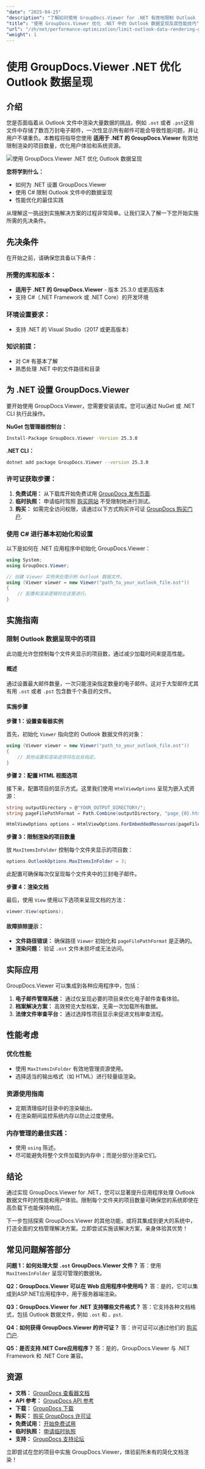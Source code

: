```yaml
---
"date": "2025-04-25"
"description": "了解如何使用 GroupDocs.Viewer for .NET 有效地限制 Outlook 文件中的数据渲染。通过控制显示的项目数量来提升性能和用户体验。"
"title": "使用 GroupDocs.Viewer 优化 .NET 中的 Outlook 数据呈现及其性能技巧"
"url": "/zh/net/performance-optimization/limit-outlook-data-rendering-groupdocs-viewer-net/"
"weight": 1
---
```


# 使用 GroupDocs.Viewer .NET 优化 Outlook 数据呈现

## 介绍

您是否面临着从 Outlook 文件中渲染大量数据的挑战，例如 `.ost` 或者 `.pst`这些文件中存储了数百万封电子邮件，一次性显示所有邮件可能会导致性能问题，并让用户不堪重负。本教程将指导您使用 **适用于 .NET 的 GroupDocs.Viewer** 有效地限制渲染的项目数量，优化用户体验和系统资源。

![使用 GroupDocs.Viewer .NET 优化 Outlook 数据呈现](/viewer/performance-optimization/optimize-outlook-data-rendering.png)

**您将学到什么：**
- 如何为 .NET 设置 GroupDocs.Viewer
- 使用 C# 限制 Outlook 文件中的数据呈现
- 性能优化的最佳实践

从理解这一挑战到实施解决方案的过程非常简单。让我们深入了解一下您开始实施所需的先决条件。

## 先决条件

在开始之前，请确保您具备以下条件：

### 所需的库和版本：
- **适用于 .NET 的 GroupDocs.Viewer** - 版本 25.3.0 或更高版本
- 支持 C#（.NET Framework 或 .NET Core）的开发环境

### 环境设置要求：
- 支持 .NET 的 Visual Studio（2017 或更高版本）

### 知识前提：
- 对 C# 有基本了解
- 熟悉处理 .NET 中的文件路径和目录

## 为 .NET 设置 GroupDocs.Viewer

要开始使用 GroupDocs.Viewer，您需要安装该库。您可以通过 NuGet 或 .NET CLI 执行此操作。

**NuGet 包管理器控制台：**
```bash
Install-Package GroupDocs.Viewer -Version 25.3.0
```

**.NET CLI：**
```bash
dotnet add package GroupDocs.Viewer --version 25.3.0
```

### 许可证获取步骤：
1. **免费试用：** 从下载库开始免费试用 [GroupDocs 发布页面](https://releases。groupdocs.com/viewer/net/).
2. **临时执照：** 申请临时驾照 [购买网站](https://purchase.groupdocs.com/temporary-license/) 不受限制地进行测试。
3. **购买：** 如需完全访问权限，请通过以下方式购买许可证 [GroupDocs 购买门户](https://purchase。groupdocs.com/buy).

### 使用 C# 进行基本初始化和设置

以下是如何在 .NET 应用程序中初始化 GroupDocs.Viewer：

```csharp
using System;
using GroupDocs.Viewer;

// 创建 Viewer 实例来处理示例 Outlook 数据文件。
using (Viewer viewer = new Viewer("path_to_your_outlook_file.ost"))
{
    // 配置和渲染逻辑将在这里进行。
}
```

## 实施指南

### 限制 Outlook 数据呈现中的项目

此功能允许您控制每个文件夹显示的项目数，通过减少加载时间来提高性能。

#### 概述
通过设置最大邮件数量，一次只能渲染指定数量的电子邮件。这对于大型邮件尤其有用 `.ost` 或者 `.pst` 包含数千个条目的文件。

#### 实施步骤

**步骤 1：设置查看器实例**

首先，初始化 `Viewer` 指向您的 Outlook 数据文件的对象：

```csharp
using (Viewer viewer = new Viewer("path_to_your_outlook_file.ost"))
{
    // 其他设置和渲染选项将在此处指定。
}
```

**步骤 2：配置 HTML 视图选项**

接下来，配置项目的显示方式。这里我们使用 `HtmlViewOptions` 呈现为嵌入式资源：

```csharp
string outputDirectory = @"YOUR_OUTPUT_DIRECTORY/";
string pageFilePathFormat = Path.Combine(outputDirectory, "page_{0}.html");

HtmlViewOptions options = HtmlViewOptions.ForEmbeddedResources(pageFilePathFormat);
```

**步骤 3：限制渲染的项目数量**

放 `MaxItemsInFolder` 控制每个文件夹显示的项目数：

```csharp
options.OutlookOptions.MaxItemsInFolder = 3;
```
此配置可确保每次仅呈现每个文件夹中的三封电子邮件。

**步骤 4：渲染文档**

最后，使用 `View` 使用以下选项来呈现文档的方法：

```csharp
viewer.View(options);
```

#### 故障排除提示：
- **文件路径错误：** 确保路径 `Viewer` 初始化和 `pageFilePathFormat` 是正确的。
- **渲染问题：** 验证 `.ost` 文件未损坏或无法访问。

## 实际应用

GroupDocs.Viewer 可以集成到各种应用程序中，包括：
1. **电子邮件管理系统：** 通过仅呈现必要的项目来优化电子邮件查看体验。
2. **档案解决方案：** 高效预览大型档案，无需一次加载所有数据。
3. **法律文件审查平台：** 通过选择性项目显示来促进文档审查流程。

## 性能考虑

### 优化性能
- 使用 `MaxItemsInFolder` 有效地管理资源使用。
- 选择适当的输出格式（如 HTML）进行轻量级渲染。

### 资源使用指南
- 定期清理临时目录中的渲染输出。
- 在渲染期间监控系统内存以防止过度使用。

### 内存管理的最佳实践：
- 使用 `using` 陈述。
- 尽可能避免将整个文件加载到内存中；而是分部分渲染它们。

## 结论

通过实现 GroupDocs.Viewer for .NET，您可以显著提升应用程序处理 Outlook 数据文件时的性能和用户体验。限制每个文件夹的项目数量可确保您的系统即使在高负载下也能保持响应。

下一步包括探索 GroupDocs.Viewer 的其他功能，或将其集成到更大的系统中，打造全面的文档管理解决方案。立即尝试实施该解决方案，亲身体验其优势！

## 常见问题解答部分

**问题 1：如何处理大型 `.ost` GroupDocs.Viewer 文件？**
答：使用 `MaxItemsInFolder` 呈现可管理的数据块。

**Q2：GroupDocs.Viewer 可以在 Web 应用程序中使用吗？**
答：是的，它可以集成到ASP.NET应用程序中，用于服务器端渲染。

**Q3：GroupDocs.Viewer for .NET 支持哪些文件格式？**
答：它支持各种文档格式，包括 Outlook 数据文件，例如 `.ost` 和 `。pst`.

**Q4：如何获得 GroupDocs.Viewer 的许可证？**
答：许可证可以通过他们的 [购买门户](https://purchase。groupdocs.com/buy).

**Q5：是否支持.NET Core应用程序？**
答：是的，GroupDocs.Viewer 与 .NET Framework 和 .NET Core 兼容。

## 资源
- **文档：** [GroupDocs 查看器文档](https://docs.groupdocs.com/viewer/net/)
- **API 参考：** [GroupDocs API 参考](https://reference.groupdocs.com/viewer/net/)
- **下载：** [GroupDocs 下载](https://releases.groupdocs.com/viewer/net/)
- **购买：** [购买 GroupDocs 许可证](https://purchase.groupdocs.com/buy)
- **免费试用：** [开始免费试用](https://releases.groupdocs.com/viewer/net/)
- **临时执照：** [申请临时执照](https://purchase.groupdocs.com/temporary-license/)
- **支持：** [GroupDocs 支持论坛](https://forum.groupdocs.com/c/viewer/9)

立即尝试在您的项目中实施 GroupDocs.Viewer，体验前所未有的简化文档渲染！